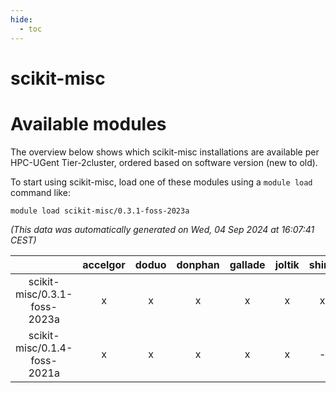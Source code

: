 ```yaml
---
hide:
  - toc
---
```


scikit-misc
===========

# Available modules


The overview below shows which scikit-misc installations are available per HPC-UGent Tier-2cluster, ordered based on software version (new to old).

To start using scikit-misc, load one of these modules using a `module load` command like:

```shell
module load scikit-misc/0.3.1-foss-2023a
```

*(This data was automatically generated on Wed, 04 Sep 2024 at 16:07:41 CEST)*  

| |accelgor|doduo|donphan|gallade|joltik|shinx|skitty|
| :---: | :---: | :---: | :---: | :---: | :---: | :---: | :---: |
|scikit-misc/0.3.1-foss-2023a|x|x|x|x|x|x|x|
|scikit-misc/0.1.4-foss-2021a|x|x|x|x|x|-|x|
